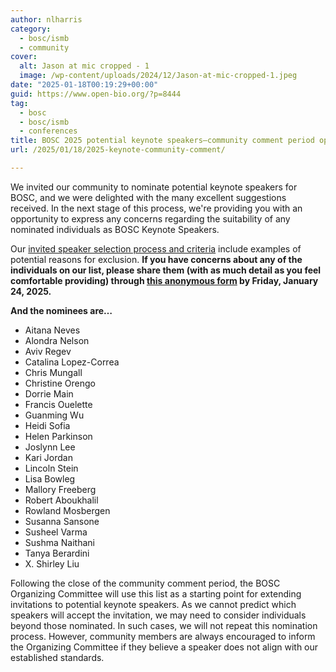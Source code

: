 ```yaml
---
author: nlharris
category:
  - bosc/ismb
  - community
cover:
  alt: Jason at mic cropped - 1
  image: /wp-content/uploads/2024/12/Jason-at-mic-cropped-1.jpeg
date: "2025-01-18T00:19:29+00:00"
guid: https://www.open-bio.org/?p=8444
tag:
  - bosc
  - bosc/ismb
  - conferences
title: BOSC 2025 potential keynote speakers–community comment period open
url: /2025/01/18/2025-keynote-community-comment/

---
```

We invited our community to nominate potential keynote speakers for BOSC, and we were delighted with the many excellent suggestions received. In the next stage of this process, we're providing you with an opportunity to express any concerns regarding the suitability of any nominated individuals as BOSC Keynote Speakers.

Our [invited speaker selection process and criteria](https://github.com/OBF/bosc_materials/blob/master/invited-speaker-process.md) include examples of potential reasons for exclusion. **If you have concerns about any of the individuals on our list, please share them (with as much detail as you feel comfortable providing) through [this anonymous form](https://docs.google.com/forms/d/e/1FAIpQLSe3hUXZ5BQv2-I7DpL-SdEovAVh6Bq9wWgs93FMx5LylAC_Eg/viewform) by Friday, January 24, 2025.**

**And the nominees are…**

- Aitana Neves
- Alondra Nelson
- Aviv Regev
- Catalina Lopez-Correa
- Chris Mungall
- Christine Orengo
- Dorrie Main
- Francis Ouelette
- Guanming Wu
- Heidi Sofia
- Helen Parkinson
- Joslynn Lee
- Kari Jordan
- Lincoln Stein
- Lisa Bowleg
- Mallory Freeberg
- Robert Aboukhalil
- Rowland Mosbergen
- Susanna Sansone
- Susheel Varma
- Sushma Naithani
- Tanya Berardini
- X. Shirley Liu

Following the close of the community comment period, the BOSC Organizing Committee will use this list as a starting point for extending invitations to potential keynote speakers. As we cannot predict which speakers will accept the invitation, we may need to consider individuals beyond those nominated. In such cases, we will not repeat this nomination process. However, community members are always encouraged to inform the Organizing Committee if they believe a speaker does not align with our established standards.
